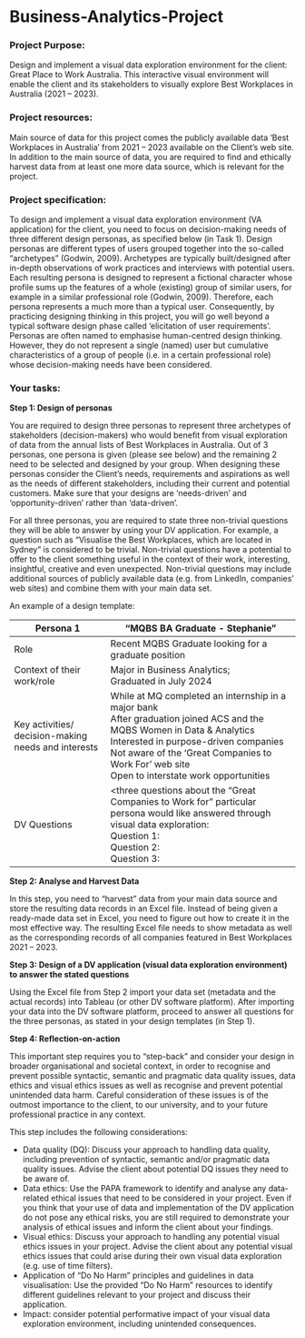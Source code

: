 # Business-Analytics-Project
### Project Purpose:
Design and implement a visual data exploration environment for the client: Great Place to Work Australia. This interactive visual environment will enable the client and its stakeholders to visually explore Best Workplaces in Australia (2021 – 2023).

### Project resources:
Main source of data for this project comes the publicly available data ‘Best Workplaces in Australia’ from 2021 – 2023 available on the Client’s web site. In addition to the main source of data, you are required to find and ethically harvest data from at least one more data source, which is relevant for the project.

### Project specification:
To design and implement a visual data exploration environment (VA application) for the client, you need to focus on decision-making needs of three different design personas, as
specified below (in Task 1). Design personas are different types of users grouped together into the so-called “archetypes” (Godwin, 2009). Archetypes are typically built/designed after in-depth observations of work practices and interviews with potential users. Each resulting persona is designed to represent a fictional character whose profile sums up the features of a whole (existing) group of similar users, for example in a similar professional role (Godwin, 2009). Therefore, each persona represents a much more than a typical user. Consequently, by practicing designing thinking in this project, you will go well beyond a typical software design phase called ‘elicitation of user requirements’. Personas are often named to emphasise human-centred design thinking. However, they do not represent a single (named) user but cumulative characteristics of a group of people (i.e. in a certain professional role) whose decision-making needs have been considered.

### Your tasks:

**Step 1: Design of personas**

You are required to design three personas to represent three archetypes of stakeholders (decision-makers) who would benefit from visual exploration of data from the annual lists
of Best Workplaces in Australia. Out of 3 personas, one persona is given (please see below) and the remaining 2 need to be selected and designed by your group. When designing these personas consider the Client’s needs, requirements and aspirations as well as the needs of different stakeholders, including their current and potential customers. Make sure that your designs are ‘needs-driven’ and ‘opportunity-driven’ rather than ‘data-driven’.

For all three personas, you are required to state three non-trivial questions they will be able to answer by using your DV application. For example, a question such as “Visualise the Best
Workplaces, which are located in Sydney” is considered to be trivial. Non-trivial questions have a potential to offer to the client something useful in the context of their work, interesting, insightful, creative and even unexpected. Non-trivial questions may include additional sources of publicly available data (e.g. from LinkedIn, companies’ web sites) and
combine them with your main data set.

An example of a design template:

Persona 1| “MQBS BA Graduate - Stephanie”
----------|----------------------
Role | Recent MQBS Graduate looking for a graduate position
Context of their work/role | Major in Business Analytics; <br> Graduated in July 2024
Key activities/ decision-making needs and interests | While at MQ completed an internship in a major bank <br> After graduation joined ACS and the MQBS Women in Data & Analytics <br> Interested in purpose-driven companies <br> Not aware of the ‘Great Companies to Work For’ web site <br> Open to interstate work opportunities <br><add other relevant key activities and decision-making needs> 
DV Questions | <three questions about the “Great Companies to Work for” particular persona would like answered through visual data exploration: <br> Question 1: <br> Question 2: <br> Question 3: 

**Step 2: Analyse and Harvest Data**

In this step, you need to “harvest” data from your main data source and store the resulting data records in an Excel file. Instead of being given a ready-made data set in Excel, you need
to figure out how to create it in the most effective way. The resulting Excel file needs to show metadata as well as the corresponding records of all companies featured in Best
Workplaces 2021 – 2023. 

**Step 3: Design of a DV application (visual data exploration environment) to answer the stated questions**

Using the Excel file from Step 2 import your data set (metadata and the actual records) into Tableau (or other DV software platform). After importing your data into the DV software platform, proceed to answer all questions for the three personas, as stated in your design templates (in Step 1).

**Step 4: Reflection-on-action**

This important step requires you to “step-back” and consider your design in broader organisational and societal context, in order to recognise and prevent possible syntactic, semantic and pragmatic data quality issues, data ethics and visual ethics issues as well as recognise and prevent potential unintended data harm. Careful consideration of these issues is of the outmost importance to the client, to our university, and to your future professional practice in any context.

This step includes the following considerations:
- Data quality (DQ): Discuss your approach to handling data quality, including prevention of syntactic, semantic and/or pragmatic data quality issues. Advise the client about potential DQ issues they need to be aware of.
- Data ethics: Use the PAPA framework to identify and analyse any data-related ethical issues that need to be considered in your project. Even if you think that your use of data and implementation of the DV application do not pose any ethical risks, you are still required to demonstrate your analysis of ethical issues and inform the client about your findings.
- Visual ethics: Discuss your approach to handling any potential visual ethics issues in your project. Advise the client about any potential visual ethics issues that could arise during their own visual data exploration (e.g. use of time filters).
- Application of “Do No Harm” principles and guidelines in data visualisation: Use the provided “Do No Harm” resources to identify different guidelines relevant to your project and discuss their application.
- Impact: consider potential performative impact of your visual data exploration environment, including unintended consequences.
